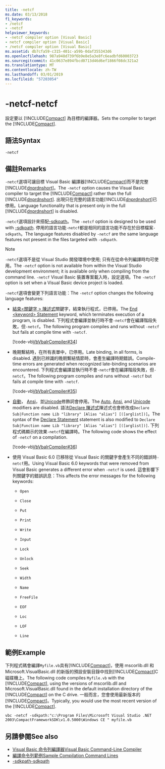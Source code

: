 ```yaml
---
title: -netcf
ms.date: 03/13/2018
f1_keywords:
- /netcf
- -netcf
helpviewer_keywords:
- -netcf compiler option [Visual Basic]
- netcf compiler option [Visual Basic]
- /netcf compiler option [Visual Basic]
ms.assetid: db7cfa59-c315-401c-a59b-0daf355343d6
ms.openlocfilehash: 987a948d739f6b9e8e5a3e8fc6eadbfd60003723
ms.sourcegitcommit: 41c0637e894fbcd0713d46d6ef1866f08dc321a2
ms.translationtype: MT
ms.contentlocale: zh-TW
ms.lasthandoff: 03/01/2019
ms.locfileid: "57203054"
---
```

# <a name="-netcf"></a><span data-ttu-id="5bb21-102">-netcf</span><span class="sxs-lookup"><span data-stu-id="5bb21-102">-netcf</span></span>
<span data-ttu-id="5bb21-103">設定要以 [!INCLUDE[Compact](~/includes/compact-md.md)] 為目標的編譯器。</span><span class="sxs-lookup"><span data-stu-id="5bb21-103">Sets the compiler to target the [!INCLUDE[Compact](~/includes/compact-md.md)].</span></span>  
  
## <a name="syntax"></a><span data-ttu-id="5bb21-104">語法</span><span class="sxs-lookup"><span data-stu-id="5bb21-104">Syntax</span></span>  
  
```  
-netcf  
```  
  
## <a name="remarks"></a><span data-ttu-id="5bb21-105">備註</span><span class="sxs-lookup"><span data-stu-id="5bb21-105">Remarks</span></span>  
 <span data-ttu-id="5bb21-106">`-netcf`選項可讓目標 Visual Basic 編譯器[!INCLUDE[Compact](~/includes/compact-md.md)]而不是完整[!INCLUDE[dnprdnshort](~/includes/dnprdnshort-md.md)]。</span><span class="sxs-lookup"><span data-stu-id="5bb21-106">The `-netcf` option causes the Visual Basic compiler to target the [!INCLUDE[Compact](~/includes/compact-md.md)] rather than the full [!INCLUDE[dnprdnshort](~/includes/dnprdnshort-md.md)].</span></span> <span data-ttu-id="5bb21-107">出現只在完整的語言功能[!INCLUDE[dnprdnshort](~/includes/dnprdnshort-md.md)]已停用。</span><span class="sxs-lookup"><span data-stu-id="5bb21-107">Language functionality that is present only in the full [!INCLUDE[dnprdnshort](~/includes/dnprdnshort-md.md)] is disabled.</span></span>  
  
 <span data-ttu-id="5bb21-108">`-netcf`選項設計來搭配[-sdkpath](../../../visual-basic/reference/command-line-compiler/sdkpath.md)。</span><span class="sxs-lookup"><span data-stu-id="5bb21-108">The `-netcf` option is designed to be used with [-sdkpath](../../../visual-basic/reference/command-line-compiler/sdkpath.md).</span></span> <span data-ttu-id="5bb21-109">停用的語言功能`-netcf`都是相同的語言功能不存在於目標檔案`-sdkpath`。</span><span class="sxs-lookup"><span data-stu-id="5bb21-109">The language features disabled by `-netcf` are the same language features not present in the files targeted with `-sdkpath`.</span></span>  
  
> [!NOTE]
>  <span data-ttu-id="5bb21-110">`-netcf`選項不是從 Visual Studio 開發環境中使用; 只有在從命令列編譯時均可使用。</span><span class="sxs-lookup"><span data-stu-id="5bb21-110">The `-netcf` option is not available from within the Visual Studio development environment; it is available only when compiling from the command line.</span></span> <span data-ttu-id="5bb21-111">`-netcf` Visual Basic 裝置專案載入時，設定選項。</span><span class="sxs-lookup"><span data-stu-id="5bb21-111">The `-netcf` option is set when a Visual Basic device project is loaded.</span></span>  
  
 <span data-ttu-id="5bb21-112">`-netcf`選項會變更下列語言功能：</span><span class="sxs-lookup"><span data-stu-id="5bb21-112">The `-netcf` option changes the following language features:</span></span>  
  
-   <span data-ttu-id="5bb21-113">[結束\<關鍵字 > 陳述式](../../../visual-basic/language-reference/statements/end-keyword-statement.md)關鍵字，結束執行程式，已停用。</span><span class="sxs-lookup"><span data-stu-id="5bb21-113">The [End \<keyword> Statement](../../../visual-basic/language-reference/statements/end-keyword-statement.md) keyword, which terminates execution of a program, is disabled.</span></span> <span data-ttu-id="5bb21-114">下列程式會編譯並執行時不會`-netcf`會在編譯階段失敗，但`-netcf`。</span><span class="sxs-lookup"><span data-stu-id="5bb21-114">The following program compiles and runs without `-netcf` but fails at compile time with `-netcf`.</span></span>  
  
     [!code-vb[VbVbalrCompiler#34](~/samples/snippets/visualbasic/VS_Snippets_VBCSharp/VbVbalrCompiler/VB/netcf.vb#34)]  
  
-   <span data-ttu-id="5bb21-115">晚期繫結時，在所有表單中，已停用。</span><span class="sxs-lookup"><span data-stu-id="5bb21-115">Late binding, in all forms, is disabled.</span></span> <span data-ttu-id="5bb21-116">遇到已辨識的晚期繫結情節時，會產生編譯時期錯誤。</span><span class="sxs-lookup"><span data-stu-id="5bb21-116">Compile-time errors are generated when recognized late-binding scenarios are encountered.</span></span> <span data-ttu-id="5bb21-117">下列程式會編譯並執行時不會`-netcf`會在編譯階段失敗，但`-netcf`。</span><span class="sxs-lookup"><span data-stu-id="5bb21-117">The following program compiles and runs without `-netcf` but fails at compile time with `-netcf`.</span></span>  
  
     [!code-vb[VbVbalrCompiler#35](~/samples/snippets/visualbasic/VS_Snippets_VBCSharp/VbVbalrCompiler/VB/OptionStrictOff.vb#35)]  
  
-   <span data-ttu-id="5bb21-118">[自動](../../../visual-basic/language-reference/modifiers/auto.md)， [Ansi](../../../visual-basic/language-reference/modifiers/ansi.md)，並[Unicode](../../../visual-basic/language-reference/modifiers/unicode.md)修飾詞會停用。</span><span class="sxs-lookup"><span data-stu-id="5bb21-118">The [Auto](../../../visual-basic/language-reference/modifiers/auto.md), [Ansi](../../../visual-basic/language-reference/modifiers/ansi.md), and [Unicode](../../../visual-basic/language-reference/modifiers/unicode.md) modifiers are disabled.</span></span> <span data-ttu-id="5bb21-119">語法[Declare 陳述式](../../../visual-basic/language-reference/statements/declare-statement.md)陳述式也會修改成`Declare Sub|Function name Lib "library" [Alias "alias"] [([arglist])]`。</span><span class="sxs-lookup"><span data-stu-id="5bb21-119">The syntax of the [Declare Statement](../../../visual-basic/language-reference/statements/declare-statement.md) statement is also modified to `Declare Sub|Function name Lib "library" [Alias "alias"] [([arglist])]`.</span></span> <span data-ttu-id="5bb21-120">下列程式碼顯示的效果`-netcf`在編譯時。</span><span class="sxs-lookup"><span data-stu-id="5bb21-120">The following code shows the effect of `-netcf` on a compilation.</span></span>  
  
     [!code-vb[VbVbalrCompiler#36](~/samples/snippets/visualbasic/VS_Snippets_VBCSharp/VbVbalrCompiler/VB/OptionStrictOff.vb#36)]  
  
-   <span data-ttu-id="5bb21-121">使用 Visual Basic 6.0 已移除從 Visual Basic 的關鍵字會產生不同的錯誤時`-netcf`用。</span><span class="sxs-lookup"><span data-stu-id="5bb21-121">Using Visual Basic 6.0 keywords that were removed from Visual Basic generates a different error when `-netcf` is used.</span></span> <span data-ttu-id="5bb21-122">這會影響下列關鍵字的錯誤訊息：</span><span class="sxs-lookup"><span data-stu-id="5bb21-122">This affects the error messages for the following keywords:</span></span>  
  
    -   `Open`  
  
    -   `Close`  
  
    -   `Put`  
  
    -   `Print`  
  
    -   `Write`  
  
    -   `Input`  
  
    -   `Lock`  
  
    -   `Unlock`  
  
    -   `Seek`  
  
    -   `Width`  
  
    -   `Name`  
  
    -   `FreeFile`  
  
    -   `EOF`  
  
    -   `Loc`  
  
    -   `LOF`  
  
    -   `Line`  
  
## <a name="example"></a><span data-ttu-id="5bb21-123">範例</span><span class="sxs-lookup"><span data-stu-id="5bb21-123">Example</span></span>  
 <span data-ttu-id="5bb21-124">下列程式碼會編譯`Myfile.vb`具有[!INCLUDE[Compact](~/includes/compact-md.md)]，使用 mscorlib.dll 和 Microsoft.VisualBasic.dll 的新版的預設安裝目錄中找到[!INCLUDE[Compact](~/includes/compact-md.md)]C 磁碟機上。</span><span class="sxs-lookup"><span data-stu-id="5bb21-124">The following code compiles `Myfile.vb` with the [!INCLUDE[Compact](~/includes/compact-md.md)], using the versions of mscorlib.dll and Microsoft.VisualBasic.dll found in the default installation directory of the [!INCLUDE[Compact](~/includes/compact-md.md)] on the C drive.</span></span> <span data-ttu-id="5bb21-125">一般而言，您會使用最新版本的[!INCLUDE[Compact](~/includes/compact-md.md)]。</span><span class="sxs-lookup"><span data-stu-id="5bb21-125">Typically, you would use the most recent version of the [!INCLUDE[Compact](~/includes/compact-md.md)].</span></span>  
  
```console  
vbc -netcf -sdkpath:"c:\Program Files\Microsoft Visual Studio .NET 2003\CompactFrameworkSDK\v1.0.5000\Windows CE " myfile.vb  
```  
  
## <a name="see-also"></a><span data-ttu-id="5bb21-126">另請參閱</span><span class="sxs-lookup"><span data-stu-id="5bb21-126">See also</span></span>
- [<span data-ttu-id="5bb21-127">Visual Basic 命令列編譯器</span><span class="sxs-lookup"><span data-stu-id="5bb21-127">Visual Basic Command-Line Compiler</span></span>](../../../visual-basic/reference/command-line-compiler/index.md)
- [<span data-ttu-id="5bb21-128">編譯命令列範例</span><span class="sxs-lookup"><span data-stu-id="5bb21-128">Sample Compilation Command Lines</span></span>](../../../visual-basic/reference/command-line-compiler/sample-compilation-command-lines.md)
- [<span data-ttu-id="5bb21-129">-sdkpath</span><span class="sxs-lookup"><span data-stu-id="5bb21-129">-sdkpath</span></span>](../../../visual-basic/reference/command-line-compiler/sdkpath.md)
